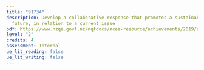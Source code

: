 ```yaml
---
title: "91734"
description: Develop a collaborative response that promotes a sustainable
  future, in relation to a current issue
pdf: https://www.nzqa.govt.nz/nqfdocs/ncea-resource/achievements/2019/as91734.pdf
level: "2"
credits: 4
assessment: Internal
ue_lit_reading: false
ue_lit_writing: false
---
```

